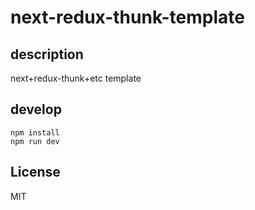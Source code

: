 # next-redux-thunk-template

## description

next+redux-thunk+etc template

## develop
```
npm install
npm run dev
```

## License
MIT